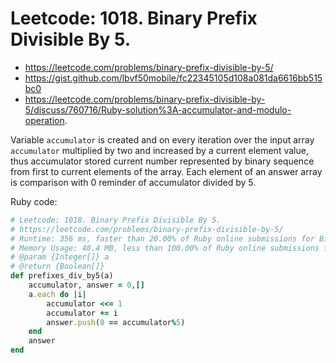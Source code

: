 # Leetcode: 1018. Binary Prefix Divisible By 5.

- https://leetcode.com/problems/binary-prefix-divisible-by-5/
- https://gist.github.com/lbvf50mobile/fc22345105d108a081da6616bb515bc0
- https://leetcode.com/problems/binary-prefix-divisible-by-5/discuss/760716/Ruby-solution%3A-accumulator-and-modulo-operation.

Variable `accumulator` is created and on every iteration over the input array  `accumulator` multiplied by two and increased by a current element value, thus accumulator stored current number represented by binary sequence from first to current elements of the array.  Each element of an answer array is comparison with 0 reminder of accumulator divided by 5.

Ruby code:
```Ruby
# Leetcode: 1018. Binary Prefix Divisible By 5.
# https://leetcode.com/problems/binary-prefix-divisible-by-5/
# Runtime: 356 ms, faster than 20.00% of Ruby online submissions for Binary Prefix Divisible By 5.
# Memory Usage: 48.4 MB, less than 100.00% of Ruby online submissions for Binary Prefix Divisible By 5.
# @param {Integer[]} a
# @return {Boolean[]}
def prefixes_div_by5(a)
    accumulator, answer = 0,[]
    a.each do |i|
        accumulator <<= 1
        accumulator += i
        answer.push(0 == accumulator%5)
    end
    answer
end
```